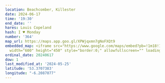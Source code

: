 ```yaml
---
location: Beachcomber, Killester
date: 2024-06-17
time: '19:30'
end_date: ''
hares: Louis Copeland
hash: I ♥ Monday
number: '364'
map_url: https://maps.app.goo.gl/XPWjqxmn7gNoFXQt9
embedded_map: <iframe src="https://www.google.com/maps/embed?pb=!1m18!1m12!1m3!1d2380.464483159281!2d-6.208707722855524!3d53.37073827229642!2m3!1f0!2f0!3f0!3m2!1i1024!2i768!4f13.1!3m3!1m2!1s0x48670fb024dd2bad%3A0x3e553a73bebd8234!2sThe%20Beachcomber!5e0!3m2!1sen!2sie!4v1716673190202!5m2!1sen!2sie"
  width="600" height="450" style="border:0;" allowfullscreen="" loading="lazy" referrerpolicy="no-referrer-when-downgrade"></iframe>
ordinal_date: 20240617
dow: 1
last_modified_at: '2024-05-25'
latitude: '53.3707383'
longitude: "-6.2087077"
---
```


